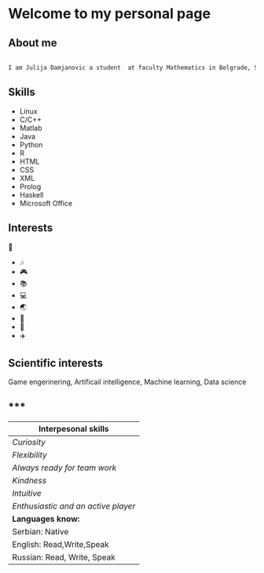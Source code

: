 # Welcome to my personal page

## About me

```markdown

I am Julija Damjanovic a student  at faculty Mathematics in Belgrade, Serbia.
```




## Skills
* Linux 
* C/C++
* Matlab 
* Java 
* Python 
* R 
* HTML 
* CSS 
* XML 
* Prolog
* Haskell
* Microsoft Office 

## Interests 
:pizza:
* :notes: 
* :video_game:
* :books:
* :computer:
* :earth_asia:
* :art:
* :sunrise_over_mountains:
* :airplane:


## Scientific interests 
Game engerinering, Artificail intelligence, Machine learning, Data science


##  ***
   **Interpesonal skills**          |
------------------------------------|                         
*Curiosity*                         |
*Flexibility*                       |
*Always ready for team work*        |   
*Kindness*                          |
*Intuitive*                         | 
*Enthusiastic and an active player* |
**Languages know:**                 |  
Serbian: Native                     | 
English: Read,Write,Speak           |
Russian: Read, Write, Speak         |







